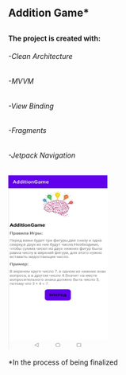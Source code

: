 <h2>Addition Game*<h2>
  
  <h4>The project is created with:</h4>
  <h6>-Clean Architecture</h6>
  <h6>-MVVM</h6>
  <h6>-View Binding</h6>
  <h6>-Fragments</h6>
  <h6>-Jetpack Navigation</h6>
  
  <img src="https://github.com/CptNeckman/AdditionGame/blob/master/photo5276136713913219818.jpg" width="200" height="350">
  
  <h8>*In the process of being finalized</h8>
